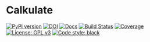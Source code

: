 # Calkulate

[![PyPI version](https://badge.fury.io/py/calkulate.svg)](https://badge.fury.io/py/calkulate)
[![DOI](https://img.shields.io/badge/DOI-10.5281%2Fzenodo.2634304-informational)](https://doi.org/10.5281/zenodo.2634304)
[![Docs](https://readthedocs.org/projects/calkulate/badge/?version=v3&style=flat)](https://calkulate.readthedocs.io/en/v3/)
[![Build Status](https://travis-ci.org/mvdh7/calkulate.svg?branch=v3)](https://travis-ci.org/mvdh7/calkulate)
[![Coverage](https://github.com/mvdh7/calkulate/blob/v3/misc/coverage.svg)](https://github.com/mvdh7/calkulate/blob/v3/misc/coverage.txt)
[![License: GPL v3](https://img.shields.io/badge/License-GPLv3-blue.svg)](https://www.gnu.org/licenses/gpl-3.0)
[![Code style: black](https://img.shields.io/badge/code%20style-black-000000.svg)](https://github.com/psf/black)
